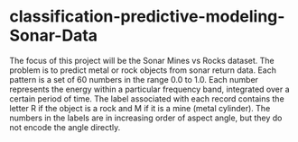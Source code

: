 # classification-predictive-modeling-Sonar-Data

The focus of this project will be the Sonar Mines vs Rocks dataset. The problem is to predict
metal or rock objects from sonar return data. Each pattern is a set of 60 numbers in the range
0.0 to 1.0. Each number represents the energy within a particular frequency band, integrated
over a certain period of time. The label associated with each record contains the letter R if
the object is a rock and M if it is a mine (metal cylinder). The numbers in the labels are in
increasing order of aspect angle, but they do not encode the angle directly.
